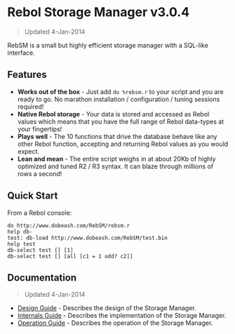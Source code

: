 # Rebol Storage Manager v3.0.4

> Updated 4-Jan-2014

RebSM is a small but highly efficient storage manager with a SQL-like interface.

## Features

- **Works out of the box** - Just add `do %rebsm.r` to your script and you are ready to go. No marathon installation / configuration / tuning sessions required!
- **Native Rebol storage** - Your data is stored and accessed as Rebol values which means that you have the full range of Rebol data-types at your fingertips!
- **Plays well** - The 10 functions that drive the database behave like any other Rebol function, accepting and returning Rebol values as you would expect.
- **Lean and mean** - The entire script weighs in at about 20Kb of highly optimized and tuned R2 / R3 syntax. It can blaze through millions of rows a second!

## Quick Start

From a Rebol console:

	do http://www.dobeash.com/RebSM/rebsm.r
	help db-
	test: db-load http://www.dobeash.com/RebSM/test.bin
	help test
	db-select test [] [1]
	db-select test [] [all [c1 = 1 odd? c2]]

## Documentation

> Updated 4-Jan-2014

- [Design Guide](DESIGN.md) - Describes the design of the Storage Manager.
- [Internals Guide](INTERNALS.md) - Describes the implementation of the Storage Manager.
- [Operation Guide](OPERATION.md) - Describes the operation of the Storage Manager.
